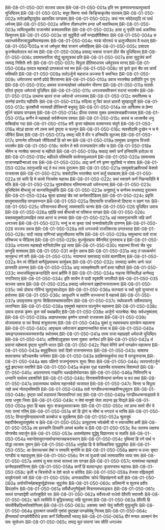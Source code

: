 BR-08-01-050-001  सञ्जय उवाच
BR-08-01-050-001a इति स्म कृष्णवचनात्प्रत्युच्चार्य युधिष्ठिरम्
BR-08-01-050-001c बभूव विमनाः पार्थः किङ्चित्कृत्वेव पातकम्
BR-08-01-050-002a ततोऽब्रवीद्वासुदेवः प्रहसन्निव पाण्डवम्
BR-08-01-050-002c कथं नाम भवेदेतद्यदि त्वं पार्थ धर्मजम्
BR-08-01-050-002e असिना तीक्ष्णधारेण हन्या धर्मे व्यवस्थितम्
BR-08-01-050-003a त्वमित्युक्त्वैव राजानमेवं कश्मलमाविशः
BR-08-01-050-003c हत्वा तु नृपतिं पार्थ अकरिष्यः किमुत्तरम्
BR-08-01-050-003e एवं सुदुर्विदो धर्मो मन्दप्रज्ञैर्विशेषतः
BR-08-01-050-004a स भवान्धर्मभीरुत्वाद्ध्रुवमैष्यन्महत्तमः
BR-08-01-050-004c नरकं घोररूपं च भ्रातुर्ज्येष्ठस्य वै वधात्
BR-08-01-050-005a स त्वं धर्मभृतां श्रेष्ठं राजानं धर्मसंहितम्
BR-08-01-050-005c प्रसादय कुरुश्रेष्ठमेतदत्र मतं मम
BR-08-01-050-006a प्रसाद्य भक्त्या राजानं प्रीतं चैव युधिष्ठिरम्
BR-08-01-050-006c प्रयामस्त्वरिता योद्धुं सूतपुत्ररथं प्रति
BR-08-01-050-007a हत्वा सुदुर्जयं कर्णं त्वमद्य निशितैः शरैः
BR-08-01-050-007c विपुलां प्रीतिमाधत्स्व धर्मपुत्रस्य मानद
BR-08-01-050-008a एतदत्र महाबाहो प्राप्तकालं मतं मम
BR-08-01-050-008c एवं कृते कृतं चैव तव कार्यं भविष्यति
BR-08-01-050-009a ततोऽर्जुनो महाराज लज्जया वै समन्वितः
BR-08-01-050-009c धर्मराजस्य चरणौ प्रपेदे शिरसानघ
BR-08-01-050-010a उवाच भरतश्रेष्ठ प्रसीदेति पुनः पुनः
BR-08-01-050-010c क्षमस्व राजन्यत्प्रोक्तं धर्मकामेन भीरुणा
BR-08-01-050-011a पादयोः पतितं दृष्ट्वा धर्मराजो युधिष्ठिरः
BR-08-01-050-011c धनञ्जयममित्रघ्नं रुदन्तं भरतर्षभ
BR-08-01-050-012a उत्थाप्य भ्रातरं राजा धर्मराजो धनञ्जयम्
BR-08-01-050-012c समाश्लिष्य च सस्नेहं प्ररुरोद महीपतिः
BR-08-01-050-013a रुदित्वा तु चिरं कालं भ्रातरौ सुमहाद्युती
BR-08-01-050-013c कृतशौचौ नरव्याघ्रौ प्रीतिमन्तौ बभूवतुः
BR-08-01-050-014a तत आश्लिष्य स प्रेम्णा मूर्ध्नि चाघ्राय पाण्डवम्
BR-08-01-050-014c प्रीत्या परमया युक्तः प्रस्मयंश्चाब्रवीज्जयम्
BR-08-01-050-015a कर्णेन मे महाबाहो सर्वसैन्यस्य पश्यतः
BR-08-01-050-015c कवचं च ध्वजश्चैव धनुः शक्तिर्हया गदा
BR-08-01-050-015e शरैः कृत्ता महेष्वास यतमानस्य संयुगे
BR-08-01-050-016a सोऽहं ज्ञात्वा रणे तस्य कर्म दृष्ट्वा च फल्गुन
BR-08-01-050-016c व्यवसीदामि दुःखेन न च मे जीवितं प्रियम्
BR-08-01-050-017a तमद्य यदि वै वीर न हनिष्यसि सूतजम्
BR-08-01-050-017c प्राणानेव परित्यक्ष्ये जीवितार्थो हि को मम
BR-08-01-050-018a एवमुक्तः प्रत्युवाच विजयो भरतर्षभ
BR-08-01-050-018c सत्येन ते शपे राजन्प्रसादेन तवैव च
BR-08-01-050-018e भीमेन च नरश्रेष्ठ यमाभ्यां च महीपते
BR-08-01-050-019a यथाद्य समरे कर्णं हनिष्यामि हतोऽथ वा
BR-08-01-050-019c महीतले पतिष्यामि सत्येनायुधमालभे
BR-08-01-050-020a एवमाभाष्य राजानमब्रवीन्माधवं वचः
BR-08-01-050-020c अद्य कर्णं रणे कृष्ण सूदयिष्ये न संशयः
BR-08-01-050-020e तदनुध्याहि भद्रं ते वधं तस्य दुरात्मनः
BR-08-01-050-021a एवमुक्तोऽब्रवीत्पार्थं केशवो राजसत्तम
BR-08-01-050-021c शक्तोऽस्मि भरतश्रेष्ठ यत्नं कर्तुं यथाबलम्
BR-08-01-050-022a एवं चापि हि मे कामो नित्यमेव महारथ
BR-08-01-050-022c कथं भवान्रणे कर्णं निहन्यादिति मे मतिः
BR-08-01-050-023a भूयश्चोवाच मतिमान्माधवो धर्मनन्दनम्
BR-08-01-050-023c युधिष्ठिरेमं बीभत्सुं त्वं सान्त्वयितुमर्हसि
BR-08-01-050-023e अनुज्ञातुं च कर्णस्य वधायाद्य दुरात्मनः
BR-08-01-050-024a श्रुत्वा ह्ययमहं चैव त्वां कर्णशरपीडितम्
BR-08-01-050-024c प्रवृत्तिं ज्ञातुमायाताविह पाण्डवनन्दन
BR-08-01-050-025a दिष्ट्यासि राजन्निरुजो दिष्ट्या न ग्रहणं गतः
BR-08-01-050-025c परिसान्त्वय बीभत्सुं जयमाशाधि चानघ
BR-08-01-050-026  युधिष्ठिर उवाच
BR-08-01-050-026a एह्येहि पार्थ बीभत्सो मां परिष्वज पाण्डव
BR-08-01-050-026c वक्तव्यमुक्तोऽस्म्यहितं त्वया क्षान्तं च तन्मया
BR-08-01-050-027a अहं त्वामनुजानामि जहि कर्णं धनञ्जय
BR-08-01-050-027c मन्युं च मा कृथाः पार्थ यन्मयोक्तोऽसि दारुणम्
BR-08-01-050-028  सञ्जय उवाच
BR-08-01-050-028a ततो धनञ्जयो राजञ्शिरसा प्रणतस्तदा
BR-08-01-050-028c पादौ जग्राह पाणिभ्यां भ्रातुर्ज्येष्ठस्य मारिष
BR-08-01-050-029a समुत्थाप्य ततो राजा परिष्वज्य च पीडितम्
BR-08-01-050-029c मूर्ध्न्युपाघ्राय चैवैनमिदं पुनरुवाच ह
BR-08-01-050-030a धनञ्जय महाबाहो मानितोऽस्मि दृढं त्वया
BR-08-01-050-030c माहात्म्यं विजयं चैव भूयः प्राप्नुहि शाश्वतम्
BR-08-01-050-031  अर्जुन उवाच
BR-08-01-050-031a अद्य तं पापकर्माणं सानुबन्धं रणे शरैः
BR-08-01-050-031c नयाम्यन्तं समासाद्य राधेयं बलगर्वितम्
BR-08-01-050-032a येन त्वं पीडितो बाणैर्दृढमायम्य कार्मुकम्
BR-08-01-050-032c तस्याद्य कर्मणः कर्णः फलं प्राप्स्यति दारुणम्
BR-08-01-050-033a अद्य त्वामहमेष्यामि कर्णं हत्वा महीपते
BR-08-01-050-033c सभाजयितुमाक्रन्दादिति सत्यं ब्रवीमि ते
BR-08-01-050-034a नाहत्वा विनिवर्तेऽहं कर्णमद्य रणाजिरात्
BR-08-01-050-034c इति सत्येन ते पादौ स्पृशामि जगतीपते
BR-08-01-050-035  सञ्जय उवाच
BR-08-01-050-035a प्रसाद्य धर्मराजानं प्रहृष्टेनान्तरात्मना
BR-08-01-050-035c पार्थः प्रोवाच गोविन्दं सूतपुत्रवधोद्यतः
BR-08-01-050-036a कल्प्यतां च रथो भूयो युज्यन्तां च हयोत्तमाः
BR-08-01-050-036c आयुधानि च सर्वाणि सज्ज्यन्तां वै महारथे
BR-08-01-050-037a उपावृत्ताश्च तुरगाः शिक्षिताश्चाश्वसादिनः
BR-08-01-050-037c रथोपकरणैः सर्वैरुपायान्तु त्वरान्विताः
BR-08-01-050-038a एवमुक्ते महाराज फल्गुनेन महात्मना
BR-08-01-050-038c उवाच दारुकं कृष्णः कुरु सर्वं यथाब्रवीत्
BR-08-01-050-038e अर्जुनो भरतश्रेष्ठः श्रेष्ठः सर्वधनुष्मताम्
BR-08-01-050-039a आज्ञप्तस्त्वथ कृष्णेन दारुको राजसत्तम
BR-08-01-050-039c योजयामास स रथं वैयाघ्रं शत्रुतापनम्
BR-08-01-050-040a युक्तं तु रथमास्थाय दारुकेण महात्मना
BR-08-01-050-040c आपृच्छ्य धर्मराजानं ब्राह्मणान्स्वस्ति वाच्य च
BR-08-01-050-040e समङ्गलस्वस्त्ययनमारुरोह रथोत्तमम्
BR-08-01-050-041a तस्य राजा महाप्राज्ञो धर्मराजो युधिष्ठिरः
BR-08-01-050-041c आशिषोऽयुङ्क्त परमा युक्ताः कर्णवधं प्रति
BR-08-01-050-042a तं प्रयान्तं महेष्वासं दृष्ट्वा भूतानि भारत
BR-08-01-050-042c निहतं मेनिरे कर्णं पाण्डवेन महात्मना
BR-08-01-050-043a बभूवुर्विमलाः सर्वा दिशो राजन्समन्ततः
BR-08-01-050-043c चाषाश्च शतपत्राश्च क्रौञ्चाश्चैव जनेश्वर
BR-08-01-050-043e प्रदक्षिणमकुर्वन्त तदा वै पाण्डुनन्दनम्
BR-08-01-050-044a बहवः पक्षिणो राजन्पुंनामानः शुभाः शिवाः
BR-08-01-050-044c त्वरयन्तोऽर्जुनं युद्धे हृष्टरूपा ववाशिरे
BR-08-01-050-045a कङ्का गृध्रा वडाश्चैव वायसाश्च विशाम्पते
BR-08-01-050-045c अग्रतस्तस्य गच्छन्ति भक्ष्यहेतोर्भयानकाः
BR-08-01-050-046a निमित्तानि च धन्यानि पार्थस्य प्रशशंसिरे
BR-08-01-050-046c विनाशमरिसैन्यानां कर्णस्य च वधं तथा
BR-08-01-050-047a प्रयातस्याथ पार्थस्य महान्स्वेदो व्यजायत
BR-08-01-050-047c चिन्ता च विपुला जज्ञे कथं न्वेतद्भविष्यति
BR-08-01-050-048a ततो गाण्डीवधन्वानमब्रवीन्मधुसूदनः
BR-08-01-050-048c दृष्ट्वा पार्थं तदायस्तं चिन्तापरिगतं तदा
BR-08-01-050-049a गाण्डीवधन्वन्सङ्ग्रामे ये त्वया धनुषा जिताः
BR-08-01-050-049c न तेषां मानुषो जेता त्वदन्य इह विद्यते
BR-08-01-050-050a दृष्टा हि बहवः शूराः शक्रतुल्यपराक्रमाः
BR-08-01-050-050c त्वां प्राप्य समरे वीरं ये गताः परमां गतिम्
BR-08-01-050-051a को हि द्रोणं च भीष्मं च भगदत्तं च मारिष
BR-08-01-050-051c विन्दानुविन्दावावन्त्यौ काम्बोजं च सुदक्षिणम्
BR-08-01-050-052a श्रुतायुषं महावीर्यमच्युतायुषमेव च
BR-08-01-050-052c प्रत्युद्गम्य भवेत्क्षेमी यो न स्यात्त्वमिव क्षमी
BR-08-01-050-053a तव ह्यस्त्राणि दिव्यानि लाघवं बलमेव च
BR-08-01-050-053c वेधः पातश्च लक्षश्च योगश्चैव तवार्जुन
BR-08-01-050-053e असम्मोहश्च युद्धेषु विज्ञानस्य च सन्नतिः
BR-08-01-050-054a भवान्देवासुरान्सर्वान्हन्यात्सहचराचरान्
BR-08-01-050-054c पृथिव्यां हि रणे पार्थ न योद्धा त्वत्समः पुमान्
BR-08-01-050-055a धनुर्ग्रहा हि ये केचित्क्षत्रिया युद्धदुर्मदाः
BR-08-01-050-055c आ देवात्त्वत्समं तेषां न पश्यामि शृणोमि वा
BR-08-01-050-056a ब्रह्मणा च प्रजाः सृष्टा गाण्डीवं च महाद्भुतम्
BR-08-01-050-056c येन त्वं युध्यसे पार्थ तस्मान्नास्ति त्वया समः
BR-08-01-050-057a अवश्यं तु मया वाच्यं यत्पथ्यं तव पाण्डव
BR-08-01-050-057c मावमंस्था महाबाहो कर्णमाहवशोभिनम्
BR-08-01-050-058a कर्णो हि बलवान्धृष्टः कृतास्त्रश्च महारथः
BR-08-01-050-058c कृती च चित्रयोधी च देशे काले च कोविदः
BR-08-01-050-059a तेजसा वह्निसदृशो वायुवेगसमो जवे
BR-08-01-050-059c अन्तकप्रतिमः क्रोधे सिंहसंहननो बली
BR-08-01-050-060a अयोरत्निर्महाबाहुर्व्यूढोरस्कः सुदुर्जयः
BR-08-01-050-060c अतिमानी च शूरश्च प्रवीरः प्रियदर्शनः
BR-08-01-050-061a सर्वैर्योधगुणैर्युक्तो मित्राणामभयङ्करः
BR-08-01-050-061c सततं पाण्डवद्वेषी धार्तराष्ट्रहिते रतः
BR-08-01-050-062a सर्वैरवध्यो राधेयो देवैरपि सवासवैः
BR-08-01-050-062c ऋते त्वामिति मे बुद्धिस्त्वमद्य जहि सूतजम्
BR-08-01-050-063a देवैरपि हि संयत्तैर्बिभ्रद्भिर्मांसशोणितम्
BR-08-01-050-063c अशक्यः समरे जेतुं सर्वैरपि युयुत्सुभिः
BR-08-01-050-064a दुरात्मानं पापमतिं नृशंसं दुष्टप्रज्ञं पाण्डवेयेषु नित्यम्
BR-08-01-050-064c हीनस्वार्थं पाण्डवेयैर्विरोधे हत्वा कर्णं धिष्ठितार्थो भवाद्य
BR-08-01-050-065a वीरं मन्यत आत्मानं येन पापः सुयोधनः
BR-08-01-050-065c तमद्य मूलं पापानां जय सौतिं धनञ्जय

